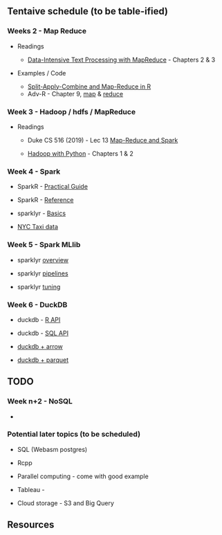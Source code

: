 ## Tentaive schedule (to be table-ified)

### Weeks 2 - Map Reduce

* Readings
  - [Data-Intensive Text Processing
with MapReduce](http://lintool.github.io/MapReduceAlgorithms/ed1n.html) - Chapters 2 & 3

* Examples / Code
  - [Split-Apply-Combine and Map-Reduce in R](https://burtmonroe.github.io/SoDA501/Materials/SplitApplyCombine_R/)
  - Adv-R - Chapter 9, [map](https://adv-r.hadley.nz/functionals.html#map) & [reduce](https://adv-r.hadley.nz/functionals.html#reduce)

### Week 3 - Hadoop / hdfs / MapReduce

* Readings
  - Duke CS 516 (2019) - Lec 13 [Map-Reduce and Spark](https://courses.cs.duke.edu/fall19/compsci516/Lectures/Lecture-13-MapReduce-Spark.pdf)

  - [Hadoop with Python](https://pepa.holla.cz/wp-content/uploads/2016/10/hadoop-with-python.pdf) - Chapters 1 & 2

### Week 4 - Spark

* SparkR - [Practical Guide](https://spark.apache.org/docs/latest/api/R/articles/sparkr-vignettes.html)

* SparkR - [Reference](https://spark.apache.org/docs/latest/api/R/reference/index.html)

* sparklyr - [Basics](https://spark.rstudio.com/guides/dplyr.html)

* [NYC Taxi data](https://github.com/toddwschneider/nyc-taxi-data)


### Week 5 - Spark MLlib

* sparklyr [overview](https://spark.rstudio.com/guides/mlib.html)

* sparklyr [pipelines](https://spark.rstudio.com/guides/pipelines.html)

* sparklyr [tuning](https://spark.rstudio.com/guides/model_tuning.html)


### Week 6 - DuckDB

* duckdb - [R API](https://duckdb.org/docs/api/r)

* duckdb - [SQL API](https://duckdb.org/docs/sql/introduction)

* [duckdb + arrow](https://duckdb.org/2021/12/03/duck-arrow.html)

* [duckdb + parquet](https://duckdb.org/2021/06/25/querying-parquet.html)

## TODO

### Week n+2 - NoSQL

* 


### Potential later topics (to be scheduled)

* SQL (Webasm postgres)

* Rcpp 

* Parallel computing - come with good example 

* Tableau - 

* Cloud storage - S3 and Big Query 



 

## Resources


